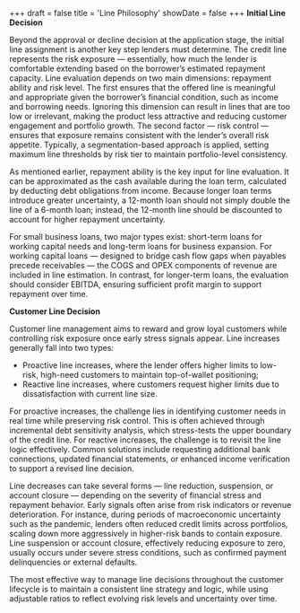 +++
draft = false
title = 'Line Philosophy'
showDate = false
+++
**Initial Line Decision**

Beyond the approval or decline decision at the application stage, the initial line assignment is another key step lenders must determine. The credit line represents the risk exposure — essentially, how much the lender is comfortable extending based on the borrower’s estimated repayment capacity. Line evaluation depends on two main dimensions: repayment ability and risk level. The first ensures that the offered line is meaningful and appropriate given the borrower’s financial condition, such as income and borrowing needs. Ignoring this dimension can result in lines that are too low or irrelevant, making the product less attractive and reducing customer engagement and portfolio growth. The second factor — risk control — ensures that exposure remains consistent with the lender’s overall risk appetite. Typically, a segmentation-based approach is applied, setting maximum line thresholds by risk tier to maintain portfolio-level consistency.

As mentioned earlier, repayment ability is the key input for line evaluation. It can be approximated as the cash available during the loan term, calculated by deducting debt obligations from income. Because longer loan terms introduce greater uncertainty, a 12-month loan should not simply double the line of a 6-month loan; instead, the 12-month line should be discounted to account for higher repayment uncertainty.

For small business loans, two major types exist: short-term loans for working capital needs and long-term loans for business expansion. For working capital loans — designed to bridge cash flow gaps when payables precede receivables — the COGS and OPEX components of revenue are included in line estimation. In contrast, for longer-term loans, the evaluation should consider EBITDA, ensuring sufficient profit margin to support repayment over time.

**Customer Line Decision**

Customer line management aims to reward and grow loyal customers while controlling risk exposure once early stress signals appear. Line increases generally fall into two types:
- Proactive line increases, where the lender offers higher limits to low-risk, high-need customers to maintain top-of-wallet positioning;
- Reactive line increases, where customers request higher limits due to dissatisfaction with current line size.

For proactive increases, the challenge lies in identifying customer needs in real time while preserving risk control. This is often achieved through incremental debt sensitivity analysis, which stress-tests the upper boundary of the credit line. For reactive increases, the challenge is to revisit the line logic effectively. Common solutions include requesting additional bank connections, updated financial statements, or enhanced income verification to support a revised line decision.

Line decreases can take several forms — line reduction, suspension, or account closure — depending on the severity of financial stress and repayment behavior. Early signals often arise from risk indicators or revenue deterioration. For instance, during periods of macroeconomic uncertainty such as the pandemic, lenders often reduced credit limits across portfolios, scaling down more aggressively in higher-risk bands to contain exposure. Line suspension or account closure, effectively reducing exposure to zero, usually occurs under severe stress conditions, such as confirmed payment delinquencies or external defaults.

The most effective way to manage line decisions throughout the customer lifecycle is to maintain a consistent line strategy and logic, while using adjustable ratios to reflect evolving risk levels and uncertainty over time.

